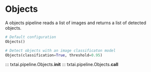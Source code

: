 # Objects

A objects pipeline reads a list of images and returns a list of detected objects.

```python
# Default configuration
Objects()

# Detect objects with an image classificaton model
Objects(classification=True, threshold=0.95)
```

::: txtai.pipeline.Objects.__init__
::: txtai.pipeline.Objects.__call__
